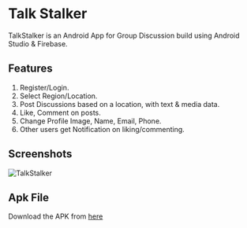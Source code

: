 # Talk Stalker

TalkStalker is an Android App for Group Discussion build using Android Studio & Firebase.

## Features

1. Register/Login.
2. Select Region/Location.
3. Post Discussions based on a location, with text & media data.
4. Like, Comment on posts.
5. Change Profile Image, Name, Email, Phone.
6. Other users get Notification on liking/commenting.

## Screenshots

![TalkStalker](https://i.imgur.com/ngNTPoc.jpg)

## Apk File

Download the APK from [here](https://drive.google.com/file/d/0BwcoMJ0DNQ-ReGRTRDFkbWp5bkk/view?usp=sharing)
